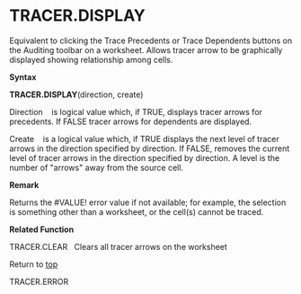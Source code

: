TRACER.DISPLAY
==============

Equivalent to clicking the Trace Precedents or Trace Dependents buttons
on the Auditing toolbar on a worksheet. Allows tracer arrow to be
graphically displayed showing relationship among cells.

**Syntax**

**TRACER.DISPLAY**(direction, create)

Direction    is logical value which, if TRUE, displays tracer arrows for
precedents. If FALSE tracer arrows for dependents are displayed.

Create    is a logical value which, if TRUE displays the next level of
tracer arrows in the direction specified by direction. If FALSE, removes
the current level of tracer arrows in the direction specified by
direction. A level is the number of \"arrows\" away from the source
cell.

**Remark**

Returns the \#VALUE! error value if not available; for example, the
selection is something other than a worksheet, or the cell(s) cannot be
traced.

**Related Function**

TRACER.CLEAR   Clears all tracer arrows on the worksheet

Return to [top](#T)

TRACER.ERROR
